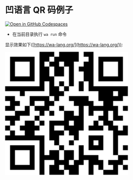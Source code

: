 # 凹语言 QR 码例子

[![Open in GitHub Codespaces](https://github.com/codespaces/badge.svg)](https://codespaces.new/chai2010/wa-example-qrcode)

- 在当前目录执行 `wa run` 命令

显示效果如下([https://wa-lang.org/](https://wa-lang.org/)):

![](screenshot.png)

